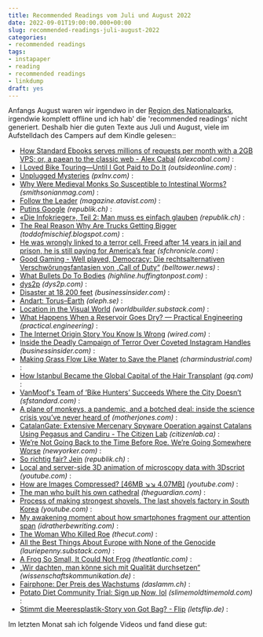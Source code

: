 ```yaml
---
title: Recommended Readings vom Juli und August 2022
date: 2022-09-01T19:00:00.000+00:00
slug: recommended-readings-juli-august-2022
categories:
- recommended readings
tags:
- instapaper
- reading
- recommended readings
- linkdump
draft: yes
---
```


Anfangs August waren wir irgendwo in der [Region des Nationalparks](https://flickr.com/photos/habi/52258021161/), irgendwie komplett offline und ich hab' die 'recommended readings' nicht generiert.
Deshalb hier die guten Texte aus Juli und August, viele im Aufstelldach des Campers auf dem Kindle gelesen::

- [How Standard Ebooks serves millions of requests per month with a 2GB VPS; or, a paean to the classic web - Alex Cabal](https://alexcabal.com/posts/standard-ebooks-and-classic-web-tech) *(alexcabal.com)* :
- [I Loved Bike Touring—Until I Got Paid to Do It](https://www.outsideonline.com/culture/essays-culture/bike-touring-dream-job-nightmare/) *(outsideonline.com)* :
- [Unplugged Mysteries](https://pxlnv.com/blog/unplugged-mysteries/) *(pxlnv.com)* :
- [Why Were Medieval Monks So Susceptible to Intestinal Worms?](https://www.smithsonianmag.com/science-nature/why-were-medieval-monks-so-susceptible-to-intestinal-worms-180980608/) *(smithsonianmag.com)* :
- [Follow the Leader](https://magazine.atavist.com/follow-the-leader-nazi-putin-sonntag-cold-war/) *(magazine.atavist.com)* :
- [Putins Google](https://www.republik.ch/2022/07/14/putins-google) *(republik.ch)* :
- [«Die Infokrieger», Teil 2: Man muss es einfach glauben](https://www.republik.ch/2022/06/25/die-infokrieger-teil-2) *(republik.ch)* :
- [The Real Reason Why Are Trucks Getting Bigger](https://toddofmischief.blogspot.com/2022/05/why-are-trucks-getting-bigger.html) *(toddofmischief.blogspot.com)* :
- [He was wrongly linked to a terror cell. Freed after 14 years in jail and prison, he is still paying for America’s fear](https://www.sfchronicle.com/projects/2022/hamid-hayat/) *(sfchronicle.com)* :
- [Good Gaming - Well played, Democracy: Die rechtsalternativen Verschwörungsfantasien von „Call of Duty“](https://www.belltower.news/good-gaming-well-played-democracy-die-rechtsalternativen-verschwoerungsfantasien-von-call-of-duty-129259/) *(belltower.news)* :
- [What Bullets Do To Bodies](https://highline.huffingtonpost.com/articles/en/gun-violence/) *(highline.huffingtonpost.com)* :
- [dys2p](https://dys2p.com/en/2021-12-tamper-evident-protection.html) *(dys2p.com)* :
- [Disaster at 18,200 feet](https://www.businessinsider.com/inside-a-fall-from-denali-north-americas-tallest-peak-2022-7) *(businessinsider.com)* :
- [Andart: Torus–Earth](http://www.aleph.se/andart/archives/2014/02/torusearth.html) *(aleph.se)* :
- [Location in the Visual World](https://worldbuilder.substack.com/p/location-in-the-visual-world) *(worldbuilder.substack.com)* :
- [What Happens When a Reservoir Goes Dry? — Practical Engineering](https://practical.engineering/blog/2022/7/18/what-happens-when-a-reservoir-goes-dry) *(practical.engineering)* :
- [The Internet Origin Story You Know Is Wrong](https://www.wired.com/story/internet-origin-story-bbs/) *(wired.com)* :
- [Inside the Deadly Campaign of Terror Over Coveted Instagram Handles](https://www.businessinsider.com/handles-instagram-twitter-social-media-deadly-harassment-campaign-2022-7) *(businessinsider.com)* :
- [Making Grass Flow Like Water to Save the Planet](https://charmindustrial.com/) *(charmindustrial.com)* :
- [How Istanbul Became the Global Capital of the Hair Transplant](https://www.gq.com/story/how-istanbul-became-the-global-capital-of-the-hair-transplant) *(gq.com)* :
- [VanMoof's Team of ‘Bike Hunters’ Succeeds Where the City Doesn’t](https://sfstandard.com/criminal-justice/vigilante-justice-vanmoofs-team-of-bike-hunters-appears-to-succeed-where-the-city-doesnt/) *(sfstandard.com)* :
- [A plane of monkeys, a pandemic, and a botched deal: inside the science crisis you’ve never heard of](https://www.motherjones.com/politics/2022/06/animals-testing-monkey-primate-shortage-covid-monkeypox-future-pandemic-vaccines/?src=longreads) *(motherjones.com)* :
- [CatalanGate: Extensive Mercenary Spyware Operation against Catalans Using Pegasus and Candiru - The Citizen Lab](https://citizenlab.ca/2022/04/catalangate-extensive-mercenary-spyware-operation-against-catalans-using-pegasus-candiru/) *(citizenlab.ca)* :
- [We’re Not Going Back to the Time Before Roe. We’re Going Somewhere Worse](https://www.newyorker.com/magazine/2022/07/04/we-are-not-going-back-to-the-time-before-roe-we-are-going-somewhere-worse) *(newyorker.com)* :
- [So richtig fair? Jein](https://www.republik.ch/2021/12/02/so-richtig-fair-jein) *(republik.ch)* :
- [Local and server-side 3D animation of microscopy data with 3Dscript](https://www.youtube.com/watch?index=3&amp;list=PLdA9Vgd1gxTaygDspC8l1t2sOj6DFMgGQ&amp;v=TkIzO10ZxnQ) *(youtube.com)* :
- [How are Images Compressed? [46MB ↘↘ 4.07MB]](https://www.youtube.com/watch?v=Kv1Hiv3ox8I) *(youtube.com)* :
- [The man who built his own cathedral](https://www.theguardian.com/world/2022/may/31/the-man-who-built-his-own-cathedral-justo-gallego-mejorada-del-campo-spain) *(theguardian.com)* :
- [Process of making strongest shovels. The last shovels factory in South Korea](https://youtube.com/watch?v=9LFz4A2bAW8&amp;feature=share) *(youtube.com)* :
- [My awakening moment about how smartphones fragment our attention span](https://idratherbewriting.com/blog/awakening-moment-to-how-smartphones-fragment-our-attention/) *(idratherbewriting.com)* :
- [The Woman Who Killed Roe](https://www.thecut.com/article/marjorie-dannenfelser-abortion-roe-v-wade.html) *(thecut.com)* :
- [All the Best Things About Europe with None of the Genocide](https://lauriepenny.substack.com/p/peace-is-still-weirder-than-war) *(lauriepenny.substack.com)* :
- [A Frog So Small, It Could Not Frog](https://www.theatlantic.com/science/archive/2022/06/pumpkin-toadlet-frogs-uncontrolled-landing-jumps/661262/) *(theatlantic.com)* :
- [„Wir dachten, man könne sich mit Qualität durchsetzen“](https://www.wissenschaftskommunikation.de/wir-dachten-man-koenne-sich-mit-qualitaet-durchsetzen-59251/) *(wissenschaftskommunikation.de)* :
- [Fairphone: Der Preis des Wachstums](https://daslamm.ch/fairphone-der-preis-des-wachstums/) *(daslamm.ch)* :
- [Potato Diet Community Trial: Sign up Now, lol](https://slimemoldtimemold.com/2022/04/29/potato-diet-community-trial-sign-up-now-lol/) *(slimemoldtimemold.com)* :
- [Stimmt die Meeresplastik-Story von Got Bag? - Flip](https://letsflip.de/stimmt-die-meeresplastik-story-von-got-bag/) *(letsflip.de)* :

Im letzten Monat sah ich folgende Videos und fand diese gut:
